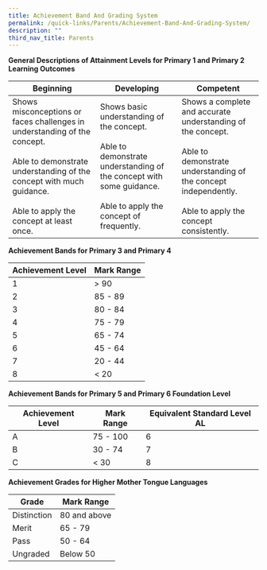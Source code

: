 ```yaml
---
title: Achievement Band And Grading System
permalink: /quick-links/Parents/Achievement-Band-And-Grading-System/
description: ""
third_nav_title: Parents
---
```

**General Descriptions of Attainment Levels for Primary 1 and Primary 2 Learning Outcomes**


| Beginning | Developing | Competent |
| -------- | -------- | -------- |
| Shows misconceptions or faces challenges in understanding of the concept.  <br><br>Able to demonstrate understanding of the concept with much guidance. <br><br>Able to apply the concept at least once.     | Shows basic understanding of the concept.  <br><br>Able to demonstrate understanding of the concept with some guidance.<br><br>Able to apply the concept of frequently.     | Shows a complete and accurate  understanding of the concept.   <br><br>Able to demonstrate understanding of the concept independently.  <br><br>Able to apply the concept consistently.     |

**Achievement Bands for Primary 3 and Primary 4**



| Achievement Level| Mark Range | 
| -------- | -------- | 
| 1     | > 90     |
|2|85 - 89
|3| 80 - 84
|4| 75 - 79|
|5| 65 - 74
|6|45 - 64
|7| 20 - 44
|8|< 20|

**Achievement Bands for Primary 5 and Primary 6 Foundation Level**


| Achievement Level| Mark Range | Equivalent Standard Level AL|
| -------- | -------- | -------- | 
|A|75 - 100| 6
|B|30 - 74| 7
|C|< 30 | 8

**Achievement Grades for Higher Mother Tongue Languages**


| Grade| Mark Range |
| -------- | -------- | 
|Distinction| 80 and above
|Merit|65 - 79
|Pass|50 - 64|
|Ungraded|Below 50